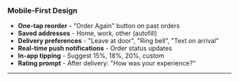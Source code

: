 ### Mobile-First Design

- **One-tap reorder** - "Order Again" button on past orders
- **Saved addresses** - Home, work, other (autofill)
- **Delivery preferences** - "Leave at door", "Ring bell", "Text on arrival"
- **Real-time push notifications** - Order status updates
- **In-app tipping** - Suggest 15%, 18%, 20%, custom
- **Rating prompt** - After delivery: "How was your experience?"

---
